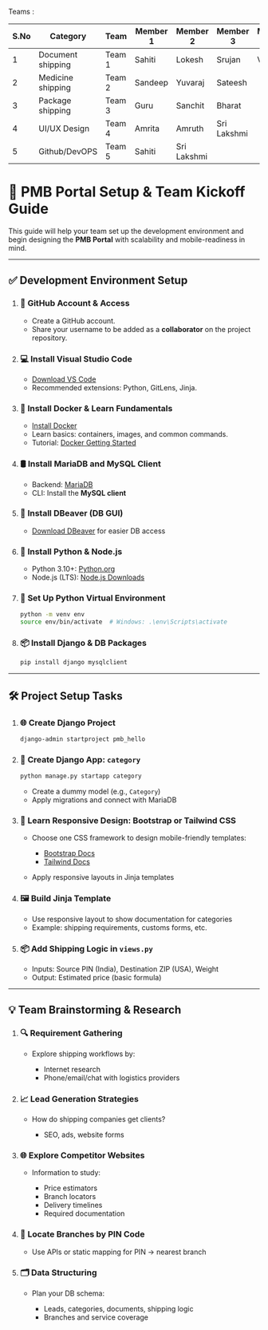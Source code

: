 

Teams : 
								
| S.No | Category       | Team     | Member 1     | Member 2  | Member 3     | Member 4     |
|------|----------------|----------|--------------|-----------|--------------|--------------|
| 1    | Document  shipping     | Team 1   | Sahiti       | Lokesh    | Srujan       | Vedin        |
| 2    | Medicine  shipping    | Team 2   | Sandeep      | Yuvaraj   | Sateesh      |              |
| 3    | Package  shipping      | Team 3   | Guru         | Sanchit   | Bharat       |              |
| 4    | UI/UX  Design        | Team 4   | Amrita       | Amruth    | Sri Lakshmi  |              |
| 5    | Github/DevOPS  | Team 5   | Sahiti       | Sri Lakshmi|             |              |






# 🚀 PMB Portal Setup & Team Kickoff Guide

This guide will help your team set up the development environment and begin designing the **PMB Portal** with scalability and mobile-readiness in mind.

---

## ✅ Development Environment Setup

1. ### 🔗 GitHub Account & Access

   * Create a GitHub account.
   * Share your username to be added as a **collaborator** on the project repository.

2. ### 💻 Install Visual Studio Code

   * [Download VS Code](https://code.visualstudio.com/)
   * Recommended extensions: Python, GitLens, Jinja.

3. ### 🐋 Install Docker & Learn Fundamentals

   * [Install Docker](https://www.docker.com/products/docker-desktop/)
   * Learn basics: containers, images, and common commands.
   * Tutorial: [Docker Getting Started](https://docs.docker.com/get-started/)

4. ### 🛢️ Install MariaDB and MySQL Client

   * Backend: [MariaDB](https://mariadb.org/download/)
   * CLI: Install the **MySQL client**

5. ### 🐬 Install DBeaver (DB GUI)

   * [Download DBeaver](https://dbeaver.io/) for easier DB access

6. ### 🐍 Install Python & Node.js

   * Python 3.10+: [Python.org](https://www.python.org/)
   * Node.js (LTS): [Node.js Downloads](https://nodejs.org/)

7. ### 🧪 Set Up Python Virtual Environment

   ```bash
   python -m venv env
   source env/bin/activate  # Windows: .\env\Scripts\activate
   ```

8. ### 📦 Install Django & DB Packages

   ```bash
   pip install django mysqlclient
   ```

---

## 🛠️ Project Setup Tasks

1. ### 🌐 Create Django Project

   ```bash
   django-admin startproject pmb_hello
   ```

2. ### 🧩 Create Django App: `category`

   ```bash
   python manage.py startapp category
   ```

   * Create a dummy model (e.g., `Category`)
   * Apply migrations and connect with MariaDB

3. ### 🧠 Learn Responsive Design: Bootstrap or Tailwind CSS

   * Choose one CSS framework to design mobile-friendly templates:

     * [Bootstrap Docs](https://getbootstrap.com/)
     * [Tailwind Docs](https://tailwindcss.com/docs)
   * Apply responsive layouts in Jinja templates

4. ### 🖼️ Build Jinja Template

   * Use responsive layout to show documentation for categories
   * Example: shipping requirements, customs forms, etc.

5. ### 📦 Add Shipping Logic in `views.py`

   * Inputs: Source PIN (India), Destination ZIP (USA), Weight
   * Output: Estimated price (basic formula)

---

## 💡 Team Brainstorming & Research

1. ### 🔍 Requirement Gathering

   * Explore shipping workflows by:

     * Internet research
     * Phone/email/chat with logistics providers

2. ### 📈 Lead Generation Strategies

   * How do shipping companies get clients?

     * SEO, ads, website forms

3. ### 🌐 Explore Competitor Websites

   * Information to study:

     * Price estimators
     * Branch locators
     * Delivery timelines
     * Required documentation

4. ### 🏢 Locate Branches by PIN Code

   * Use APIs or static mapping for PIN → nearest branch

5. ### 🗂️ Data Structuring

   * Plan your DB schema:

     * Leads, categories, documents, shipping logic
     * Branches and service coverage



